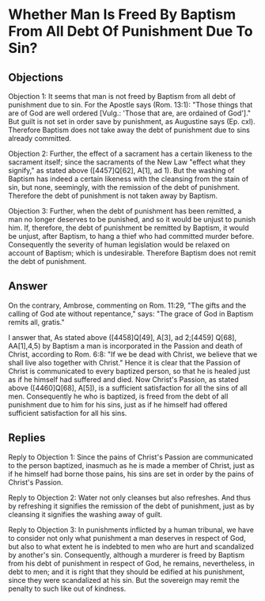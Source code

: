 # Whether Man Is Freed By Baptism From All Debt Of Punishment Due To Sin?

## Objections

Objection 1: It seems that man is not freed by Baptism from all debt of punishment due to sin. For the Apostle says (Rom. 13:1): "Those things that are of God are well ordered [Vulg.: 'Those that are, are ordained of God']." But guilt is not set in order save by punishment, as Augustine says (Ep. cxl). Therefore Baptism does not take away the debt of punishment due to sins already committed.

Objection 2: Further, the effect of a sacrament has a certain likeness to the sacrament itself; since the sacraments of the New Law "effect what they signify," as stated above ([4457]Q[62], A[1], ad 1). But the washing of Baptism has indeed a certain likeness with the cleansing from the stain of sin, but none, seemingly, with the remission of the debt of punishment. Therefore the debt of punishment is not taken away by Baptism.

Objection 3: Further, when the debt of punishment has been remitted, a man no longer deserves to be punished, and so it would be unjust to punish him. If, therefore, the debt of punishment be remitted by Baptism, it would be unjust, after Baptism, to hang a thief who had committed murder before. Consequently the severity of human legislation would be relaxed on account of Baptism; which is undesirable. Therefore Baptism does not remit the debt of punishment.

## Answer

On the contrary, Ambrose, commenting on Rom. 11:29, "The gifts and the calling of God ate without repentance," says: "The grace of God in Baptism remits all, gratis."

I answer that, As stated above ([4458]Q[49], A[3], ad 2;[4459] Q[68], AA[1],4,5) by Baptism a man is incorporated in the Passion and death of Christ, according to Rom. 6:8: "If we be dead with Christ, we believe that we shall live also together with Christ." Hence it is clear that the Passion of Christ is communicated to every baptized person, so that he is healed just as if he himself had suffered and died. Now Christ's Passion, as stated above ([4460]Q[68], A[5]), is a sufficient satisfaction for all the sins of all men. Consequently he who is baptized, is freed from the debt of all punishment due to him for his sins, just as if he himself had offered sufficient satisfaction for all his sins.

## Replies

Reply to Objection 1: Since the pains of Christ's Passion are communicated to the person baptized, inasmuch as he is made a member of Christ, just as if he himself had borne those pains, his sins are set in order by the pains of Christ's Passion.

Reply to Objection 2: Water not only cleanses but also refreshes. And thus by refreshing it signifies the remission of the debt of punishment, just as by cleansing it signifies the washing away of guilt.

Reply to Objection 3: In punishments inflicted by a human tribunal, we have to consider not only what punishment a man deserves in respect of God, but also to what extent he is indebted to men who are hurt and scandalized by another's sin. Consequently, although a murderer is freed by Baptism from his debt of punishment in respect of God, he remains, nevertheless, in debt to men; and it is right that they should be edified at his punishment, since they were scandalized at his sin. But the sovereign may remit the penalty to such like out of kindness.